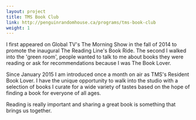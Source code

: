 ```yaml
---
layout: project
title: TMS Book Club
link: http://penguinrandomhouse.ca/programs/tms-book-club
weight: 1
---
```


I first appeared on Global TV's The Morning Show in the fall of 2014 to promote the inaugural The Reading Line's Book Ride. The second I walked into the 'green room', people wanted to talk to me about books they were reading or ask for recommendations because I was The Book Lover.

Since January 2015 I am introduced once a month on air as TMS's Resident Book Lover. I have the unique opportunity to walk into the studio with a selection of books I curate for a wide variety of tastes based on the hope of finding a book for everyone of all ages.

Reading is really important and sharing a great book is something that brings us together.
